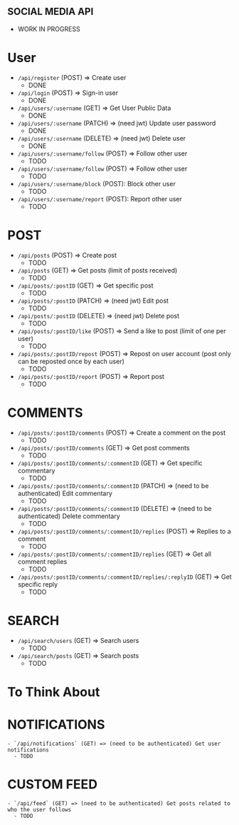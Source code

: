 ## SOCIAL MEDIA API

  - WORK IN PROGRESS

# User

  - `/api/register` (POST) => Create user
    - DONE
  - `/api/login` (POST) => Sign-in user
    - DONE
  - `/api/users/:username` (GET) => Get User Public Data
    - DONE
  - `/api/users/:username` (PATCH) => (need jwt) Update user password
    - DONE
  - `/api/users/:username` (DELETE) => (need jwt) Delete user
    - DONE
  - `/api/users/:username/follow` (POST) => Follow other user
    - TODO
  - `/api/users/:username/follow` (POST) => Follow other user
    - TODO
  - `/api/users/:username/block` (POST): Block other user
    - TODO
  - `/api/users/:username/report` (POST): Report other user
    - TODO

# POST

  - `/api/posts` (POST) => Create post
    - TODO
  - `/api/posts` (GET) => Get posts (limit of posts received)
    - TODO
  - `/api/posts/:postID` (GET) => Get specific post
    - TODO
  - `/api/posts/:postID` (PATCH) => (need jwt) Edit post
    - TODO
  - `/api/posts/:postID` (DELETE) => (need jwt) Delete post
    - TODO
  - `/api/posts/:postID/like` (POST) => Send a like to post (limit of one per user)
    - TODO
  - `/api/posts/:postID/repost` (POST) => Repost on user account (post only can be reposted once by each user)
    - TODO
  - `/api/posts/:postID/report` (POST) => Report post
    - TODO

# COMMENTS

  - `/api/posts/:postID/comments` (POST) => Create a comment on the post
    - TODO
  - `/api/posts/:postID/comments` (GET) => Get post comments
    - TODO
  - `/api/posts/:postID/comments/:commentID` (GET) => Get specific commentary
    - TODO
  - `/api/posts/:postID/comments/:commentID` (PATCH) => (need to be authenticated) Edit commentary
    - TODO
  - `/api/posts/:postID/comments/:commentID` (DELETE) => (need to be authenticated) Delete commentary
    - TODO
  - `/api/posts/:postID/comments/:commentID/replies` (POST) => Replies to a comment
    - TODO
  - `/api/posts/:postID/comments/:commentID/replies` (GET) => Get all comment replies
    - TODO
  - `/api/posts/:postID/comments/:commentID/replies/:replyID` (GET) => Get specific reply
    - TODO

# SEARCH

  - `/api/search/users` (GET) => Search users
    - TODO
  - `/api/search/posts` (GET) => Search posts
    - TODO

# To Think About

  # NOTIFICATIONS

    - `/api/notifications` (GET) => (need to be authenticated) Get user notifications
      - TODO
  
  # CUSTOM FEED

    - `/api/feed` (GET) => (need to be authenticated) Get posts related to who the user follows
      - TODO